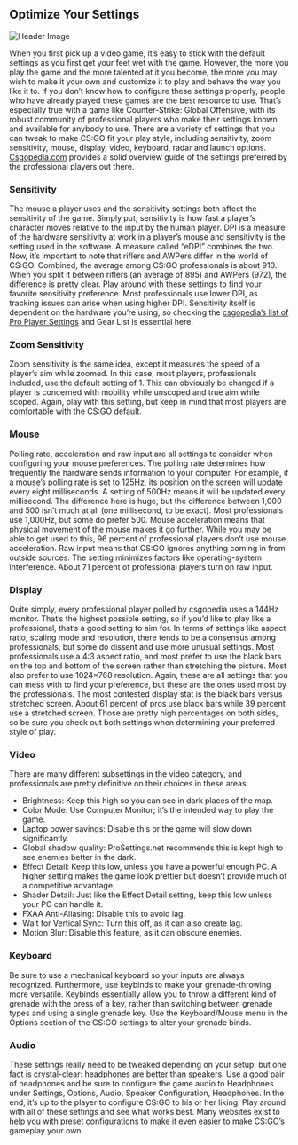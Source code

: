 ## Optimize Your Settings

![Header Image](http://csgoskills.com/wp-content/uploads/Optimize-Your-Settings.jpg)

When you first pick up a video game, it’s easy to stick with the default settings as you first get your feet wet with the game. However, the more you play the game and the more talented at it you become, the more you may wish to make it your own and customize it to play and behave the way you like it to. If you don’t know how to configure these settings properly, people who have already played these games are the best resource to use. That’s especially true with a game like Counter-Strike: Global Offensive, with its robust community of professional players who make their settings known and available for anybody to use. There are a variety of settings that you can tweak to make CS:GO fit your play style, including sensitivity, zoom sensitivity, mouse, display, video, keyboard, radar and launch options. [Csgopedia.com](http://csgopedia.com/) provides a solid overview guide of the settings preferred by the professional players out there.

### Sensitivity

The mouse a player uses and the sensitivity settings both affect the sensitivity of the game. Simply put, sensitivity is how fast a player’s character moves relative to the input by the human player. DPI is a measure of the hardware sensitivity at work in a player’s mouse and sensitivity is the setting used in the software. A measure called “eDPI” combines the two. Now, it’s important to note that riflers and AWPers differ in the world of CS:GO. Combined, the average among CS:GO professionals is about 910. When you split it between riflers (an average of 895) and AWPers (972), the difference is pretty clear. Play around with these settings to find your favorite sensitivity preference. Most professionals use lower DPI, as tracking issues can arise when using higher DPI. Sensitivity itself is dependent on the hardware you’re using, so checking the [csgopedia’s list of Pro Player Settings](http://csgopedia.com/csgo-pro-setups/) and Gear List is essential here.

### Zoom Sensitivity

Zoom sensitivity is the same idea, except it measures the speed of a player’s aim while zoomed. In this case, most players, professionals included, use the default setting of 1. This can obviously be changed if a player is concerned with mobility while unscoped and true aim while scoped. Again, play with this setting, but keep in mind that most players are comfortable with the CS:GO default.

### Mouse

Polling rate, acceleration and raw input are all settings to consider when configuring your mouse preferences. The polling rate determines how frequently the hardware sends information to your computer. For example, if a mouse’s polling rate is set to 125Hz, its position on the screen will update every eight milliseconds. A setting of 500Hz means it will be updated every millisecond. The difference here is huge, but the difference between 1,000 and 500 isn’t much at all (one millisecond, to be exact). Most professionals use 1,000Hz, but some do prefer 500. Mouse acceleration means that physical movement of the mouse makes it go further. While you may be able to get used to this, 96 percent of professional players don’t use mouse acceleration. Raw input means that CS:GO ignores anything coming in from outside sources. The setting minimizes factors like operating-system interference. About 71 percent of professional players turn on raw input.

### Display

Quite simply, every professional player polled by csgopedia uses a 144Hz monitor. That’s the highest possible setting, so if you’d like to play like a professional, that’s a good setting to aim for. In terms of settings like aspect ratio, scaling mode and resolution, there tends to be a consensus among professionals, but some do dissent and use more unusual settings. Most professionals use a 4:3 aspect ratio, and most prefer to use the black bars on the top and bottom of the screen rather than stretching the picture. Most also prefer to use 1024×768 resolution. Again, these are all settings that you can mess with to find your preference, but these are the ones used most by the professionals. The most contested display stat is the black bars versus stretched screen. About 61 percent of pros use black bars while 39 percent use a stretched screen. Those are pretty high percentages on both sides, so be sure you check out both settings when determining your preferred style of play.

### Video

There are many different subsettings in the video category, and professionals are pretty definitive on their choices in these areas.

- Brightness: Keep this high so you can see in dark places of the map.
- Color Mode: Use Computer Monitor; it’s the intended way to play the game.
- Laptop power savings: Disable this or the game will slow down significantly.
- Global shadow quality: ProSettings.net recommends this is kept high to see enemies better in the dark.
- Effect Detail: Keep this low, unless you have a powerful enough PC. A higher setting makes the game look prettier but doesn’t provide much of a competitive advantage.
- Shader Detail: Just like the Effect Detail setting, keep this low unless your PC can handle it.
- FXAA Anti-Aliasing: Disable this to avoid lag.
- Wait for Vertical Sync: Turn this off, as it can also create lag.
- Motion Blur: Disable this feature, as it can obscure enemies.

### Keyboard

Be sure to use a mechanical keyboard so your inputs are always recognized. Furthermore, use keybinds to make your grenade-throwing more versatile. Keybinds essentially allow you to throw a different kind of grenade with the press of a key, rather than switching between grenade types and using a single grenade key. Use the Keyboard/Mouse menu in the Options section of the CS:GO settings to alter your grenade binds.

### Audio

These settings really need to be tweaked depending on your setup, but one fact is crystal-clear: headphones are better than speakers. Use a good pair of headphones and be sure to configure the game audio to Headphones under Settings, Options, Audio, Speaker Configuration, Headphones. In the end, it’s up to the player to configure CS:GO to his or her liking. Play around with all of these settings and see what works best. Many websites exist to help you with preset configurations to make it even easier to make CS:GO’s gameplay your own.